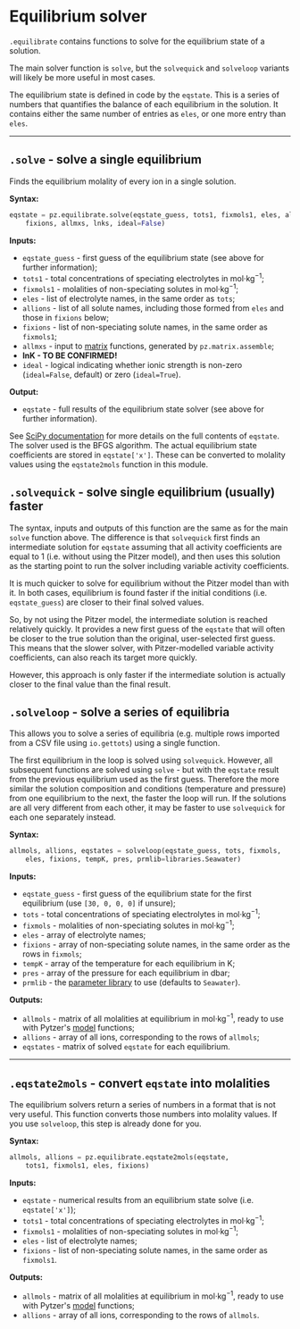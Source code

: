 # Equilibrium solver

`.equilibrate` contains functions to solve for the equilibrium state of a solution.

The main solver function is `solve`, but the `solvequick` and `solveloop` variants will likely be more useful in most cases.

The equilibrium state is defined in code by the `eqstate`. This is a series of numbers that quantifies the balance of each equilibrium in the solution. It contains either the same number of entries as `eles`, or one more entry than `eles`.

---

## `.solve` - solve a single equilibrium

Finds the equilibrium molality of every ion in a single solution.

**Syntax:**

```python
eqstate = pz.equilibrate.solve(eqstate_guess, tots1, fixmols1, eles, allions,
    fixions, allmxs, lnks, ideal=False)
```

**Inputs:**

  * `eqstate_guess` - first guess of the equilibrium state (see above for further information);
  * `tots1` - total concentrations of speciating electrolytes in mol·kg<sup>−1</sup>;
  * `fixmols1` - molalities of non-speciating solutes in mol·kg<sup>−1</sup>;
  * `eles` - list of electrolyte names, in the same order as `tots`;
  * `allions` - list of all solute names, including those formed from `eles` and those in `fixions` below;
  * `fixions` - list of non-speciating solute names, in the same order as `fixmols1`;
  * `allmxs` - input to [matrix](../matrix) functions, generated by `pz.matrix.assemble`;
  * **lnK - TO BE CONFIRMED!**
  * `ideal` - logical indicating whether ionic strength is non-zero (`ideal=False`, default) or zero (`ideal=True`).

**Output:**

  * `eqstate` - full results of the equilibrium state solver (see above for further information).

See [SciPy documentation](https://docs.scipy.org/doc/scipy/reference/generated/scipy.optimize.minimize.html) for more details on the full contents of `eqstate`. The solver used is the BFGS algorithm. The actual equilibrium state coefficients are stored in `eqstate['x']`. These can be converted to molality values using the `eqstate2mols` function in this module.

## `.solvequick` - solve single equilibrium (usually) faster

The syntax, inputs and outputs of this function are the same as for the main `solve` function above. The difference is that `solvequick` first finds an intermediate solution for `eqstate` assuming that all activity coefficients are equal to 1 (i.e. without using the Pitzer model), and then uses this solution as the starting point to run the solver including variable activity coefficients.

It is much quicker to solve for equilibrium without the Pitzer model than with it. In both cases, equilibrium is found faster if the initial conditions (i.e. `eqstate_guess`) are closer to their final solved values.

So, by not using the Pitzer model, the intermediate solution is reached relatively quickly. It provides a new first guess of the `eqstate` that will often be closer to the true solution than the original, user-selected first guess. This means that the slower solver, with Pitzer-modelled variable activity coefficients, can also reach its target more quickly.

However, this approach is only faster if the intermediate solution is actually closer to the final value than the final result.

## `.solveloop` - solve a series of equilibria

This allows you to solve a series of equilibria (e.g. multiple rows imported from a CSV file using `io.gettots`) using a single function.

The first equilibrium in the loop is solved using `solvequick`. However, all subsequent functions are solved using `solve` - but with the `eqstate` result from the previous equilibrium used as the first guess. Therefore the more similar the solution composition and conditions (temperature and pressure) from one equilibrium to the next, the faster the loop will run. If the solutions are all very different from each other, it may be faster to use `solvequick` for each one separately instead.

**Syntax:**

```python
allmols, allions, eqstates = solveloop(eqstate_guess, tots, fixmols,
    eles, fixions, tempK, pres, prmlib=libraries.Seawater)
```

**Inputs:**

  * `eqstate_guess` - first guess of the equilibrium state for the first equilibrium (use `[30, 0, 0, 0]` if unsure);
  * `tots` - total concentrations of speciating electrolytes in mol·kg<sup>−1</sup>;
  * `fixmols` - molalities of non-speciating solutes in mol·kg<sup>−1</sup>;
  * `eles` - array of electrolyte names;
  * `fixions` - array of non-speciating solute names, in the same order as the rows in `fixmols`;
  * `tempK` - array of the temperature for each equilibrium in K;
  * `pres` - array of the pressure for each equilibrium in dbar;
  * `prmlib` - the [parameter library](../libraries) to use (defaults to `Seawater`).

**Outputs:**

  * `allmols` - matrix of all molalities at equilibrium in mol·kg<sup>−1</sup>, ready to use with Pytzer's [model](../model) functions;
  * `allions` - array of all ions, corresponding to the rows of `allmols`;
  * `eqstates` - matrix of solved `eqstate` for each equilibrium.

---

## `.eqstate2mols` - convert `eqstate` into molalities

The equilibrium solvers return a series of numbers in a format that is not very useful. This function converts those numbers into molality values. If you use `solveloop`, this step is already done for you.

**Syntax:**

```python
allmols, allions = pz.equilibrate.eqstate2mols(eqstate,
    tots1, fixmols1, eles, fixions)
```

**Inputs:**

  * `eqstate` - numerical results from an equilibrium state solve (i.e. `eqstate['x']`);
  * `tots1` - total concentrations of speciating electrolytes in mol·kg<sup>−1</sup>;
  * `fixmols1` - molalities of non-speciating solutes in mol·kg<sup>−1</sup>;
  * `eles` - list of electrolyte names;
  * `fixions` - list of non-speciating solute names, in the same order as `fixmols1`.

**Outputs:**

  * `allmols` - matrix of all molalities at equilibrium in mol·kg<sup>−1</sup>, ready to use with Pytzer's [model](../model) functions;
  * `allions` - array of all ions, corresponding to the rows of `allmols`.
